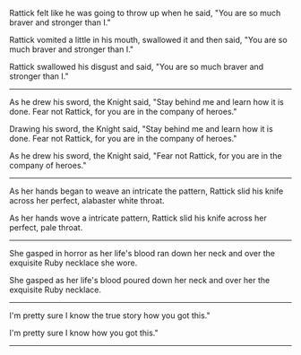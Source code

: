 Rattick felt like he was going to throw up when he said, "You are so much braver and stronger than I."

Rattick vomited a little in his mouth, swallowed it and then said, "You are so much braver and stronger than I."

Rattick swallowed his disgust and said, "You are so much braver and stronger than I."

---

As he drew his sword, the Knight said, "Stay behind me and learn how it is done. Fear not Rattick, for you are in the company of heroes."

Drawing his sword, the Knight said, "Stay behind me and learn how it is done. Fear not Rattick, for you are in the company of heroes."

As he drew his sword, the Knight said, "Fear not Rattick, for you are in the company of heroes."

---

As her hands began to weave an intricate the pattern,  Rattick slid his knife across her perfect, alabaster white throat.

As her hands wove a intricate pattern, Rattick slid his knife across her perfect, pale throat.


---

She gasped in horror as her life's blood ran down her neck and over the exquisite Ruby necklace she wore.

She gasped as her life's blood poured down her neck and over her the exquisite Ruby necklace.

---

I'm pretty sure I know the true story how you got this."

I'm pretty sure I know how you got this."

---

